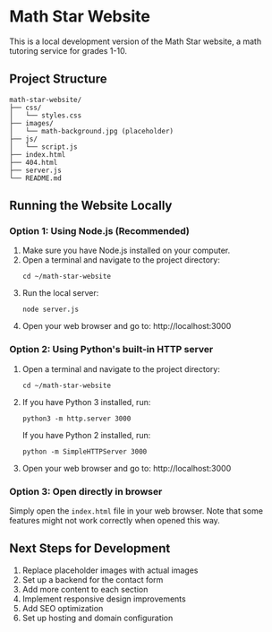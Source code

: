 # Math Star Website

This is a local development version of the Math Star website, a math tutoring service for grades 1-10.

## Project Structure

```
math-star-website/
├── css/
│   └── styles.css
├── images/
│   └── math-background.jpg (placeholder)
├── js/
│   └── script.js
├── index.html
├── 404.html
├── server.js
└── README.md
```

## Running the Website Locally

### Option 1: Using Node.js (Recommended)

1. Make sure you have Node.js installed on your computer.
2. Open a terminal and navigate to the project directory:
   ```
   cd ~/math-star-website
   ```
3. Run the local server:
   ```
   node server.js
   ```
4. Open your web browser and go to: http://localhost:3000

### Option 2: Using Python's built-in HTTP server

1. Open a terminal and navigate to the project directory:
   ```
   cd ~/math-star-website
   ```
2. If you have Python 3 installed, run:
   ```
   python3 -m http.server 3000
   ```
   If you have Python 2 installed, run:
   ```
   python -m SimpleHTTPServer 3000
   ```
3. Open your web browser and go to: http://localhost:3000

### Option 3: Open directly in browser

Simply open the `index.html` file in your web browser. Note that some features might not work correctly when opened this way.

## Next Steps for Development

1. Replace placeholder images with actual images
2. Set up a backend for the contact form
3. Add more content to each section
4. Implement responsive design improvements
5. Add SEO optimization
6. Set up hosting and domain configuration
